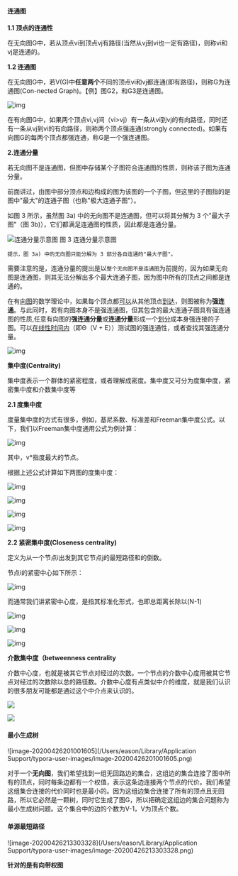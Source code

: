 #### 连通图

**1.1 顶点的连通性**

在无向图G中，若从顶点vi到顶点vj有路径(当然从vj到vi也一定有路径)，则称vi和vj是连通的。

**1.2 连通图**

在无向图G中，若V(G)中**任意两个**不同的顶点vi和vj都连通(即有路径)，则称G为连通图(Con-nected Graph)。【例】图G2，和G3是连通图。

![img](https://pic3.zhimg.com/80/v2-81f793bc64d339a115bfcfd9caa72d72_hd.jpg)

在有向图G中，如果两个顶点vi,vj间（vi>vj）有一条从vi到vj的有向路径，同时还有一条从vj到vi的有向路径，则称两个顶点强连通(strongly connected)。如果有向图G的每两个顶点都强连通，称G是一个强连通图。

**2.连通分量**

若无向图不是连通图，但图中存储某个子图符合连通图的性质，则称该子图为连通分量。

前面讲过，由图中部分顶点和边构成的图为该图的一个子图，但这里的子图指的是图中"最大"的连通子图（也称"极大连通子图"）。

如图 3 所示，虽然图 3a) 中的无向图不是连通图，但可以将其分解为 3 个"最大子图"（图 3b)），它们都满足连通图的性质，因此都是连通分量。


![连通分量示意图](http://data.biancheng.net/uploads/allimg/190105/2-1Z1050933411G.gif)
                      														图 3 连通分量示意图

`提示，图 3a) 中的无向图只能分解为 3 部分各自连通的"最大子图"。`

需要注意的是，连通分量的提出是以`整个无向图不是连通图`为前提的，因为如果无向图是连通图，则其无法分解出多个最大连通子图，因为图中所有的顶点之间都是连通的。



在有[向图](https://link.zhihu.com/?target=https%3A//en.wikipedia.org/wiki/Directed_graph)的数学理论中，如果每个顶点都[可以](https://link.zhihu.com/?target=https%3A//en.wikipedia.org/wiki/Reachability)从其他顶点[到达](https://link.zhihu.com/?target=https%3A//en.wikipedia.org/wiki/Reachability)，则图被称为**强连通**。与此同时，若有向图本身不是强连通图，但其包含的最大连通子图具有强连通图的性质,任意有向图的**强连通分量**或**连通分量**形成一个[划分](https://link.zhihu.com/?target=https%3A//en.wikipedia.org/wiki/Partition_of_a_set)成本身强连接的子图。可以[在线性时间内](https://link.zhihu.com/?target=https%3A//en.wikipedia.org/wiki/Linear_time)（即Θ（V + E））测试图的强连通性，或者查找其强连通分量。

![img](https://pic1.zhimg.com/80/v2-03765039364c4af19f5f35b7c3433d4c_hd.jpg)



**集中度(**Centrality**)**

集中度表示一个群体的紧密程度，或者理解成密度。集中度又可分为度集中度，紧密集中度和介数集中度等

**2.1 度集中度**

度量集中度的方式有很多，例如，基尼系数、标准差和Freeman集中度公式。以下，我们以Freeman集中度通用公式为例计算：

![img](https://pic3.zhimg.com/80/v2-cd03323264b8ebefeee197bd4d6ce732_1440w.jpg)

其中，v*指度最大的节点。

根据上述公式计算如下两图的度集中度：

![img](https://pic4.zhimg.com/80/v2-58201be6ba4644e501cf80f65a09e92b_1440w.jpg)

![img](https://pic4.zhimg.com/80/v2-436a26cd1579d3cc7fb2f8e4f232b3fb_1440w.jpg)

![img](https://pic2.zhimg.com/80/v2-204b629ed309a5e4d9af88c003683451_1440w.jpg)

![img](https://pic1.zhimg.com/80/v2-8d9ae3f345fccfc73239b4779c6bc588_1440w.jpg)



**2.2 紧密集中度(Closeness centrality)**

定义为从一个节点i出发到其它节点j的最短路径和的倒数。

节点i的紧密中心如下所示：

![img](https://pic1.zhimg.com/80/v2-339abbdbf17b9fca43ede3727a1e85b4_1440w.jpg)

而通常我们讲紧密中心度，是指其标准化形式，也即总距离长除以(N-1)

![img](https://pic2.zhimg.com/80/v2-e2b34f9ebbd0492ad27fc9c32e00a63d_1440w.jpg)

![img](https://pic2.zhimg.com/80/v2-5b3038e0a4c77982bade1985b893e7fd_1440w.jpg)

![img](/Volumes/disk2/Basic-Algorithm/image/v2-00cbf598f71d75acf91cb3b1aad0600f_1440w.png)

**介数集中度（betweenness centrality**

介数中心度，也就是被其它节点对经过的次数。一个节点的介数中心度用被其它节点对经过的次数除以总的路径数。介数中心度有点类似中介的维度，就是我们认识的很多朋友可能都是通过这个中介点来认识的。

![](https://pic4.zhimg.com/80/v2-683b7b2ee4f8016935ac7155bbf838eb_1440w.jpg)

![](https://pic2.zhimg.com/80/v2-39fedbbed1488184ae73e9df424e6056_1440w.jpg)

#### 最小生成树

![image-20200426201001605](/Users/eason/Library/Application Support/typora-user-images/image-20200426201001605.png)

对于一个**无向图**，我们希望找到一组无回路边的集合，这组边的集合连接了图中所有的顶点，同时每条边都有一个权值，表示这条边连接两个节点的代价。我们希望这组集合连接的代价同时也是最小的。因为这组边集合连接了所有的顶点且无回路，所以它必然是一颗树，同时它生成了图G，所以把确定这组边的集合问题称为最小生成树问题。这个集合中的边的个数为V-1，V为顶点个数。



#### 单源最短路径

![image-20200426213303328](/Users/eason/Library/Application Support/typora-user-images/image-20200426213303328.png)

**针对的是有向带权图**

